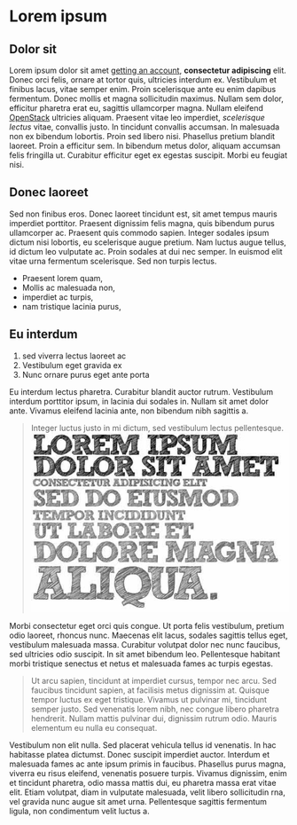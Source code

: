 
# Lorem ipsum

## Dolor sit

Lorem ipsum dolor sit amet [getting an account][account], **consectetur
adipiscing** elit. Donec orci felis, ornare at tortor quis, ultricies
interdum ex. Vestibulum et finibus lacus, vitae semper enim. Proin scelerisque
ante eu enim dapibus fermentum. Donec mollis et magna sollicitudin maximus.
Nullam sem dolor, efficitur pharetra erat eu, sagittis ullamcorper magna.
Nullam eleifend [OpenStack][external] ultricies aliquam. Praesent vitae leo
imperdiet, _scelerisque lectus_ vitae, convallis justo. In tincidunt
convallis accumsan. In malesuada non ex bibendum lobortis. Proin sed
libero nisi. Phasellus pretium blandit laoreet. Proin a efficitur sem.
In bibendum metus dolor, aliquam accumsan felis fringilla ut. Curabitur
efficitur eget ex egestas suscipit. Morbi eu feugiat nisi.

## Donec laoreet

Sed non finibus eros. Donec laoreet tincidunt est, sit amet tempus mauris
imperdiet porttitor. Praesent dignissim felis magna, quis bibendum purus
ullamcorper ac. Praesent quis commodo sapien. Integer sodales ipsum dictum
nisi lobortis, eu scelerisque augue pretium. Nam luctus augue tellus, id
dictum leo vulputate ac. Proin sodales at dui nec semper. In euismod elit
vitae urna fermentum scelerisque. Sed non turpis lectus.

- Praesent lorem quam,
- Mollis ac malesuada non,
- imperdiet ac turpis,
- nam tristique lacinia purus,

## Eu interdum

1. sed viverra lectus laoreet ac
1. Vestibulum eget gravida ex
1. Nunc ornare purus eget ante porta

Eu interdum lectus pharetra. Curabitur blandit auctor rutrum. Vestibulum
interdum porttitor ipsum, in lacinia dui sodales in. Nullam sit amet dolor
ante. Vivamus eleifend lacinia ante, non bibendum nibh sagittis a.

>Integer luctus justo in mi dictum, sed vestibulum lectus pellentesque.
>![lorem ipsum mauris][mauris]

Morbi consectetur eget orci quis congue. Ut porta felis vestibulum, pretium
odio laoreet, rhoncus nunc. Maecenas elit lacus, sodales sagittis tellus eget,
vestibulum malesuada massa. Curabitur volutpat dolor nec nunc faucibus, sed
ultricies odio suscipit. In sit amet bibendum leo. Pellentesque habitant morbi
tristique senectus et netus et malesuada fames ac turpis egestas.

>Ut arcu sapien, tincidunt at imperdiet cursus, tempor nec arcu. Sed faucibus
tincidunt sapien, at facilisis metus dignissim at. Quisque tempor luctus ex
eget tristique. Vivamus ut pulvinar mi, tincidunt semper justo. Sed venenatis
lorem nibh, nec congue libero pharetra hendrerit. Nullam mattis pulvinar dui,
dignissim rutrum odio. Mauris elementum eu nulla eu consequat.

Vestibulum non elit nulla. Sed placerat vehicula tellus id venenatis. In hac
habitasse platea dictumst. Donec suscipit imperdiet auctor. Interdum et
malesuada fames ac ante ipsum primis in faucibus. Phasellus purus magna,
viverra eu risus eleifend, venenatis posuere turpis. Vivamus dignissim, enim
et tincidunt pharetra, odio massa mattis dui, eu pharetra massa erat vitae
elit. Etiam volutpat, diam in vulputate malesuada, velit libero sollicitudin
rna, vel gravida nunc augue sit amet urna. Pellentesque sagittis fermentum
ligula, non condimentum velit luctus a.

[account]: getting_an_account.md
[mauris]: images/lorem_ipsum.jpg "Mauris"
[external]: https://en.wikipedia.org/wiki/OpenStack
